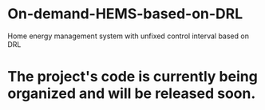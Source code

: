 # On-demand-HEMS-based-on-DRL
Home energy management system with unfixed control interval based on DRL


# The project's code is currently being organized and will be released soon.
